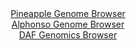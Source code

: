 <div id="Pineapple_Genome_Browser" align="center">
  <a href="https://igv.org/app/?sessionURL=blob:zZJta9swFIX_i6BlA8eW7CSODWG4b0v6kpB6jiGlGMWWHS225EqykzTkv08NG_vSQfNhYyCBdJF0zzl69qAlQlLOgA9sE_VMhIAB5IpvQlzVJZngikjg57iUxACC5EQQlhLg70GOpcLR472.uVKqlr5lUVV3KswKbkrHxBV.5QxvpJnyyrrkZYmXXGDFhbQuBG65RYu2syFLXNem7u2YPSvDClu4rFecSW7VhBXJRr.X_ColBWG8IknVlIoeBSRaj9aYmTn.EsRhkKZEyjuyG2fD4G4czJ3raPG1f7mIpqM46sfnIS0YVo0gw_nW6d7Pcmcy747EqhwEN4HwGINh3D1zrs6vtzUVRA6RiwaO6.mpg6EsI9v_ybMe9ETf9i36Ptm9TLchcu.nE5Wi2c3aU.GZfRGn7zofgIMBSp42mgSQroTrI2g4sG_07H7nbYkGBoSezkdwCvynZwMogdO1Pv60B2pXa16AJC_NER0DcJERAfyOB6GLPM_udd0u9Dx0MPagEeXfC_cmevRcaAe23U9yWioNc5ZIVksTM2a2aW4WryemuWgfJlPnltd3M7jdRKMgnhdt9tgsovUfsjSAbn38QG30I4r.CXcfEWKq5amw0e3rlAfN7CGA63JczMIMjzRoOV1_uxq_G9AbRqeFk3NRYaXP64re_uStxYJipnShpZIuaUnVLtY58g3wke1obEHKS645BKJYfoIGNFAPfv6Np3N4PvwA">Pineapple Genome Browser</a>
</div>
<div id="Alphonso_Genome_Browser" align="center">
  <a href="https://igv.org/app/?sessionURL=blob:zZLtatswGEbvRdCxgWNbcm3XhjLStGlS92NtyNKlFCPbsqPWllRJttuE3Pu0srE_KzQ_NgZCyC.S9bxHZwM6IhXlDMQA2dC3IQQWUCvez3AjanKJG6JAXOJaEQtIUhJJWE5AvAElVhrPb87NyZXWQsWOQ7UYNJhV3FaejRu85gz3ys5544x4XeOMS6y5VM6RxB13aNUNepJhIWxzt2f7ToE1dnAtVpwp7gjCqrQ3_0t_ldKKMN6QtGlrTV8DpCaPyVjYJf48XMyGeU6USsjLtDgcJtPhV.9kvjwNRsv51WQxDxYfZrRiWLeSHGraX0_30Ni_NdOtmgXLJWqbqyIQbUeFu.cdfzh5FlQSdQhDeOCFURS6Bg5lBXn.n_o2g.7Y.9PEP8rqZA8dPY3gxfFZctKfj4OFvjQoxMXjH3uHYGuBmuet8QHkKxnG0LU8N7B8FAx.LOGB5bqRISQ5BfHdvQW0xPmj2X63AfpFGGuAIk_tq0AW4LIgEsSDyHVDGEXI3w_33SiCW2sDWln_Pbzj.Y15STREKEhLWmujdJEqJpSNGbO7vLSr9Y488XWoFzS7fhj5k6Kd9OjGoDUsmy8y79HFGzwtYK5_fUbT7HtS_RP73hPE1tmuyj2eDquD6RVbH397KMcJSZIOwXV0VgbqTTy7oSm5bLA2.03FfP40rsOSYqZNoaOKZrSm.mVhKPIexBB5RlyQ85obE4Gsso.u5VrQdz_9FtTb3m._Aw--">Alphonso Genome Browser</a>
</div>


<div id="DAF_Genomics_Browser" align="center">
  <a href="https://igv.org/app/?sessionURL=blob:tZFra9swFIb_i6D95JtkJ64NYZg16bo0GSRzAi0lqPKxrc2yPElekoX89wmvY7BRxqADHSFxLu8rPSf0FZTmskUpIh4eeRgjB.la7tdUdA0sqQCN0pI2GhykoAQFLQOUnlBJtaH56s521sZ0OvX9gpZuBa0UnGlPhx7tXC17U4MtdYlHBf0mW7rXHpPCFhvq06arZaulTxkDrd3A76Ctdntqt5.53TASdqJvDB9Ud9aENVZ4JbVueVvA4S9G_oOyXfxNtl1nQ_8cjrfFJJvfZptwmt_fjN_e5x_ebfPx9nLNq5aaXsGk3MxUtb1Z8btYL5YMsnK_mF8LRqrqIry.nB46rkBPcIyvwjhJggidHdRI1lsEiNUKpzhyYnLlkChyn4_haGz_QEmO0odHBxlF2Wdb_nBC5thZUEjDl35g5iCpClAodZMgiHGSkFEUR0GS4LNzQr1qXpnkLF8lcUAyQsbeExVWv.TN8H1W6M_ka2H8bbKNf8UUJE.buloePxWzjwccyLqu8AWZgQ3xfjF9AZWDXnxaKZWgxqZ.XJ_B0MYqCmjNLzLh.fH8HQ--">DAF Genomics Browser</a>
</div>

